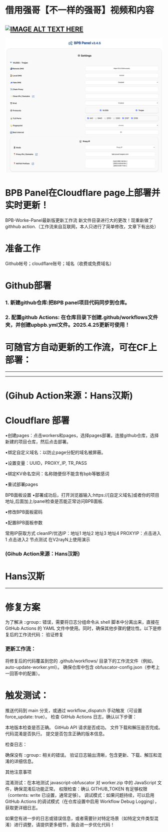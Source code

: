 # 借用强哥【不一样的强哥】视频和内容

[![IMAGE ALT TEXT HERE](https://img.youtube.com/vi/R5YMIEN77Sg/0.jpg)](https://www.youtube.com/watch?v=R5YMIEN77Sg)
---
![](https://github.com/macsur/AutoUpdatePages/blob/main/png/%E6%88%AA%E5%B1%8F2025-09-05%2020.30.38.png)

# BPB Panel在Cloudflare page上部署并实时更新！
BPB-Worke-Panel最新版更新工作流
新文件目录进行大的更改！现重新做了githhub action.（工作流来自互联网，本人只进行了简单修改，文章下有出处）

# 准备工作
Github帐号；cloudflare账号；域名（收费或免费域名）

# Github部署
### 1. 新建github仓库:把BPB panel项目代码同步到仓库。

### 2. 配置github Actions: 在仓库目录下创建.github/workflows文件夹，并创建upbpb.yml文件。2025.4.25更新可使用！

# 可随官方自动更新的工作流，可在CF上部署：
---

---
# (Gihub Action来源：Hans汉斯)

# Cloudflare 部署
•创建pages：点击workers和pages，选择pages部署。连接github仓库，选择新建的项目仓库，然后点击部署。

•绑定自定义域名：以防止page分配的域名被屏蔽。

•设置变量：UUID，PROXY_IP, TR_PASS

•绑定KV命名空间：名称随便但不能含有bpb等敏感词

•重试部署pages

BPB面板设置
•部署成功后，打开浏览器输入:https://[自定义域名]或者你的项目地址,后面加上/panel检查是否能正常访问BPB面板.

•修改BPB面板密码

•配置BPB面板参数

常用IP获取方式
cleanIP/优选IP：地址1  地址2  地址3  地址4
PROXYIP：点击进入1  点击进入2
节点测试
在V2rayN上使用演示

### (Gihub Action来源：Hans汉斯)
# Hans汉斯 

---

# 修复方案
为了解决 ::group:: 错误，需要将日志分组命令从 shell 脚本中分离出来，直接在 GitHub Actions 的 YAML 文件中使用。同时，确保其他步骤的健壮性。以下是修复后的工作流代码：
验证修复

### 更新工作流：

将修复后的代码覆盖到您的 .github/workflows/ 目录下的工作流文件（例如，auto-update-worker.yml）。
确保仓库中包含 obfuscator-config.json（参考上一回答中的配置）。


# 触发测试：

推送代码到 main 分支，或通过 workflow_dispatch 手动触发（可设置 force_update: true）。
检查 GitHub Actions 日志，确认以下步骤：

本地版本检查是否正确。
GitHub API 请求是否成功。
文件下载和解压是否完成。
代码混淆是否执行。
提交是否包含正确的版本信息。




检查日志：

确保没有 ::group:: 相关的错误。
验证日志输出清晰，包含更新、下载、解压和混淆的详细信息。




其他注意事项

混淆测试：在本地测试 javascript-obfuscator 对 worker.zip 中的 JavaScript 文件，确保混淆后功能正常。
权限检查：确认 GITHUB_TOKEN 有足够权限（contents: write 已设置，通常足够）。
调试模式：如果问题持续，可以启用 GitHub Actions 的调试模式（在仓库设置中启用 Workflow Debug Logging），获取更详细日志。

如果您有进一步的日志或错误信息，或者需要针对特定场景（如特定文件类型混淆）进行调整，请提供更多细节，我会进一步优化代码！
